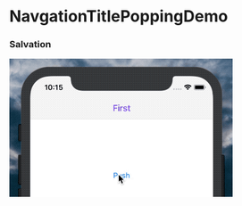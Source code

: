 # NavgationTitlePoppingDemo

### Salvation
![salvation.gif](https://github.com/wiiale/NavgationTitlePoppingDemo/blob/nav-title-changeable/gifs/salvation.gif)
